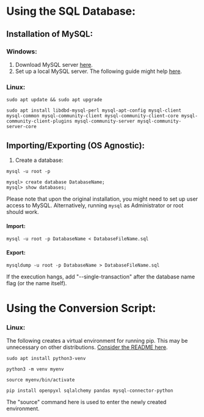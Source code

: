 # Using the SQL Database:

## Installation of MySQL:

### Windows:

1. Download MySQL server [here](https://dev.mysql.com/downloads/mysql/).
2. Set up a local MySQL server. The following guide might help [here](https://www.youtube.com/watch?v=u96rVINbAUI).

### Linux:


```
sudo apt update && sudo apt upgrade

sudo apt install libdbd-mysql-perl mysql-apt-config mysql-client mysql-common mysql-community-client mysql-community-client-core mysql-community-client-plugins mysql-community-server mysql-community-server-core
```

## Importing/Exporting (OS Agnostic):

1. Create a database:
```
mysql -u root -p

mysql> create database DatabaseName;
mysql> show databases;
```
Please note that upon the original installation, you might need to set up user access to MySQL. Alternatively, running `mysql` as Administrator  or root should work.

#### Import:
```
mysql -u root -p DatabaseName < DatabaseFileName.sql
```

#### Export:
```
mysqldump -u root -p DatabaseName > DatabaseFileName.sql
```

If the execution hangs, add "--single-transaction" after the database name flag (or the name itself).

# Using the Conversion Script:

### Linux:

The following creates a virtual environment for running pip. This may be unnecessary on other distributions. [Consider the README here](./ConversionScript).

```
sudo apt install python3-venv

python3 -m venv myenv

source myenv/bin/activate

pip install openpyxl sqlalchemy pandas mysql-connector-python
```
The "source" command here is used to enter the newly created environment.


